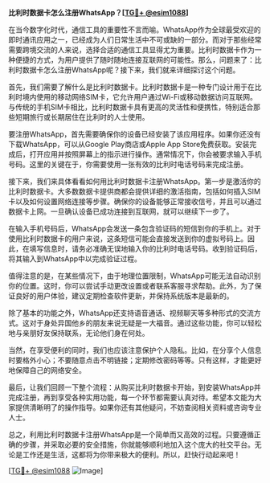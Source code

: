 **比利时数据卡怎么注册WhatsApp？[[TG💪+ @esim1088](https://t.me/s/esim1088)]**

在当今数字化时代，通信工具的重要性不言而喻。WhatsApp作为全球最受欢迎的即时通讯应用之一，已经成为人们日常生活中不可或缺的一部分。而对于那些经常需要跨境交流的人来说，选择合适的通信工具显得尤为重要。比利时数据卡作为一种便捷的方式，为用户提供了随时随地连接互联网的可能性。那么，问题来了：比利时数据卡怎么注册WhatsApp呢？接下来，我们就来详细探讨这个问题。

首先，我们需要了解什么是比利时数据卡。比利时数据卡是一种专门设计用于在比利时境内使用的移动网络SIM卡，它允许用户通过Wi-Fi或移动数据访问互联网。与传统的手机SIM卡相比，比利时数据卡具有更高的灵活性和便携性，特别适合那些短期旅行或长期居住在比利时的人士使用。

要注册WhatsApp，首先需要确保你的设备已经安装了该应用程序。如果你还没有下载WhatsApp，可以从Google Play商店或Apple App Store免费获取。安装完成后，打开应用并按照屏幕上的指示进行操作。通常情况下，你会被要求输入手机号码。这里的关键在于，你需要使用一张有效的比利时电话号码来完成注册。

接下来，我们来具体看看如何用比利时数据卡注册WhatsApp。第一步是激活你的比利时数据卡。大多数数据卡提供商都会提供详细的激活指南，包括如何插入SIM卡以及如何设置网络连接等步骤。确保你的设备能够正常接收信号，并且可以通过数据卡上网。一旦确认设备已成功连接到互联网，就可以继续下一步了。

在输入手机号码后，WhatsApp会发送一条包含验证码的短信到你的手机上。对于使用比利时数据卡的用户来说，这条短信可能会直接发送到你的虚拟号码上。因此，在填写信息时，请务必准确无误地输入你的比利时电话号码。收到验证码后，将其输入到WhatsApp中以完成验证过程。

值得注意的是，在某些情况下，由于地理位置限制，WhatsApp可能无法自动识别你的位置。这时，你可以尝试手动更改设置或者联系客服寻求帮助。此外，为了保证良好的用户体验，建议定期检查软件更新，并保持系统版本是最新的。

除了基本的功能之外，WhatsApp还支持语音通话、视频聊天等多种形式的交流方式。这对于身处异国他乡的朋友来说无疑是一大福音。通过这些功能，你可以轻松地与亲朋好友保持联系，无论他们身在何处。

当然，在享受便利的同时，我们也应该注意保护个人隐私。比如，在分享个人信息时要格外小心；不要随意点击不明链接；定期修改密码等等。只有这样，才能更好地保障自己的网络安全。

最后，让我们回顾一下整个流程：从购买比利时数据卡开始，到安装WhatsApp并完成注册，再到享受各种实用功能，每一个环节都需要认真对待。希望本文能为大家提供清晰明了的操作指导。如果你还有其他疑问，不妨查阅相关资料或咨询专业人士。

总之，利用比利时数据卡注册WhatsApp是一个简单而又高效的过程。只要遵循正确的步骤，并采取必要的安全措施，你就能够顺利地加入这个庞大的社交平台。无论是工作还是生活，这都将为你带来极大的便利。所以，赶快行动起来吧！

[[TG💪+ @esim1088](https://t.me/s/esim1088) ![Image](https://i.postimg.cc/4NQfJmqS/Snipaste-2025-05-13-00-14-12.png)]